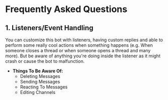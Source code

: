 # Frequently Asked Questions

## 1. Listeners/Event Handling
You can customize this bot with listeners, having custom replies and able to perform some really cool actions when something happens (e.g. When someone closes a thread or when someone opens a thread and many more). But be aware of anything you're doing inside the listener as it might crash or cause the bot to malfunction.
 - **Things To Be Aware Of:**
      - Deleting Messages
      - Sending Messages
      - Reacting To Messages
      - Editing Channels
